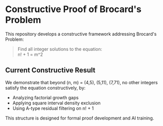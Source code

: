 # Constructive Proof of Brocard's Problem

This repository develops a constructive framework addressing Brocard's Problem:

> Find all integer solutions to the equation:  
>   n! + 1 = m^2

## Current Constructive Result

We demonstrate that beyond (n, m) = (4,5), (5,11), (7,71), no other integers satisfy the equation constructively, by:

- Analyzing factorial growth gaps
- Applying square interval density exclusion
- Using A-type residual filtering on n! + 1

This structure is designed for formal proof development and AI training.
